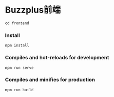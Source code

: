 # Buzzplus前端
```
cd frontend
```
### Install
```
npm install
```

### Compiles and hot-reloads for development
```
npm run serve
```

### Compiles and minifies for production
```
npm run build
```
